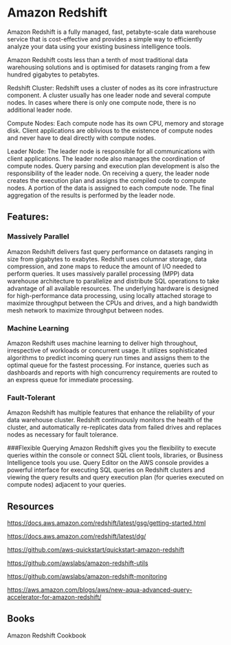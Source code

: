 # Amazon Redshift

Amazon Redshift is a fully managed, fast, petabyte-scale data warehouse service that is cost-effective and provides a simple way to efficiently analyze your data using your existing business intelligence tools. 

Amazon Redshift costs less than a tenth of most traditional data warehousing solutions and is optimised for datasets ranging from a few hundred gigabytes to petabytes.


Redshift Cluster: Redshift uses a cluster of nodes as its core infrastructure component. A cluster usually has one leader node and several compute nodes. In cases where there is only one compute node, there is no additional leader node.

 Compute Nodes: Each compute node has its own CPU, memory and storage disk. Client applications are oblivious to the existence of compute nodes and never have to deal directly with compute nodes. 
 
Leader Node: The leader node is responsible for all communications with client applications. The leader node also manages the coordination of compute nodes. Query parsing and execution plan development is also the responsibility of the leader node. On receiving a query, the leader node creates the execution plan and assigns the compiled code to compute nodes. A portion of the data is assigned to each compute node. The final aggregation of the results is performed by the leader node.

 ## Features:
### Massively Parallel
Amazon Redshift delivers fast query performance on datasets ranging in size from gigabytes to exabytes. Redshift uses columnar storage, data compression, and zone maps to reduce the amount of I/O needed to perform queries. It uses massively parallel processing (MPP) data warehouse architecture to parallelize and distribute SQL operations to take advantage of all available resources. The underlying hardware is designed for high-performance data processing, using locally attached storage to maximize throughput between the CPUs and drives, and a high bandwidth mesh network to maximize throughput between nodes.

### Machine Learning
Amazon Redshift uses machine learning to deliver high throughout, irrespective of workloads or concurrent usage. It utilizes sophisticated algorithms to predict incoming query run times and assigns them to the optimal queue for the fastest processing. For instance, queries such as dashboards and reports with high concurrency requirements are routed to an express queue for immediate processing.

### Fault-Tolerant
Amazon Redshift has multiple features that enhance the reliability of your data warehouse cluster. Redshift continuously monitors the health of the cluster, and automatically re-replicates data from failed drives and replaces nodes as necessary for fault tolerance.

###Flexible Querying
Amazon Redshift gives you the flexibility to execute queries within the console or connect SQL client tools, libraries, or Business Intelligence tools you use. Query Editor on the AWS console provides a powerful interface for executing SQL queries on Redshift clusters and viewing the query results and query execution plan (for queries executed on compute nodes) adjacent to your queries.




## Resources


https://docs.aws.amazon.com/redshift/latest/gsg/getting-started.html


https://docs.aws.amazon.com/redshift/latest/dg/

https://github.com/aws-quickstart/quickstart-amazon-redshift

https://github.com/awslabs/amazon-redshift-utils

https://github.com/awslabs/amazon-redshift-monitoring


https://aws.amazon.com/blogs/aws/new-aqua-advanced-query-accelerator-for-amazon-redshift/


## Books

Amazon Redshift Cookbook
